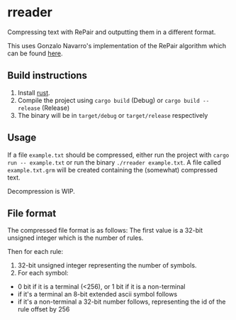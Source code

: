# rreader

Compressing text with RePair and outputting them in a different format.

This uses Gonzalo Navarro's implementation of the RePair algorithm which can be found [here](https://users.dcc.uchile.cl/~gnavarro/software/).

## Build instructions

1. Install [rust](https://www.rust-lang.org/).
2. Compile the project using `cargo build` (Debug) or `cargo build --release` (Release)
3. The binary will be in `target/debug` or `target/release` respectively

## Usage

If a file `example.txt` should be compressed,
either run the project with `cargo run -- example.txt` or run the binary `./rreader example.txt`.
A file called `example.txt.grm` will be created containing the (somewhat) compressed text.

Decompression is WIP.

## File format

The compressed file format is as follows:
The first value is a 32-bit unsigned integer which is the number of rules.

Then for each rule:
1. 32-bit unsigned integer representing the number of symbols.
2. For each symbol:
  - 0 bit if it is a terminal (<256), or 1 bit if it is a non-terminal
  - if it's a terminal an 8-bit extended ascii symbol follows
  - if it's a non-terminal a 32-bit number follows, representing the id of the rule offset by 256

